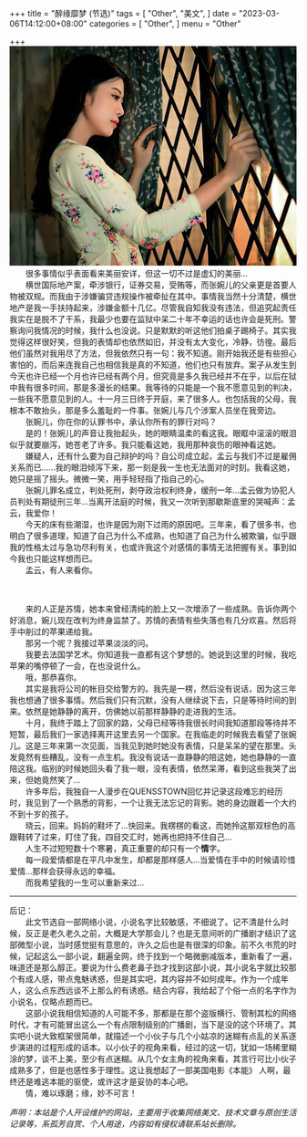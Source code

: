 +++
title = "醉缘靡梦 (节选)"
tags = [
    "Other",
    "美文",
]
date = "2023-03-06T14:12:00+08:00"
categories = [
    "Other",
]
menu = "Other"

+++
[![](/images/post/20230306141204.jpg)](/images/post/20230306141200.png)  
 　　很多事情似乎表面看来美丽安详，但这一切不过是虚幻的美丽...  
 　　横世国际地产案，牵涉银行，证券交易，受贿等，而张婉儿的父亲更是首要人物被双规。而我由于涉嫌骗贷违规操作被牵扯在其中。事情我当然十分清楚，横世地产是我一手扶持起来，涉嫌金额十几亿。尽管我自知我没有违法，但追究起责任我实在是脱不了干系，我最少也要在监狱中呆二十年不幸运的话也许会是死刑。警察询问我情况的时候，我什么也没说。只是默默的听这他们拍桌子踢椅子。其实我觉得这样很好笑，但我的表情却也依然如旧，并没有太大变化，冷静，彷徨。最后他们虽然对我用尽了方法，但我依然只有一句：我不知道。刚开始我还是有些担心害怕的，而后来连我自己也相信我是真的不知道，他们也只有放弃。案子从发生到今天也许已经一个月也许已经有两个月，但究竟是多久我已经并不在乎，以后在狱中我有很多时间，那是多漫长的结果。我等待的只能是一个我不愿意见到的判决，一些我不愿意见到的人。十一月三日终于开庭，来了很多人。也包括我的父母，我根本不敢抬头，那是多么羞耻的一件事。张婉儿与几个涉案人员坐在我旁边。  
 　　张婉儿，你在你的认罪书中，承认你所有的罪行对吗？  
 　　是的！张婉儿的声音让我抬起头，她的眼睛温柔的看这我。眼眶中滚滚的眼泪似乎就要崩泻，她苍老了许多。我只能看这她，我用那种哀伤的眼神看这她。  
 　　嫌疑人，还有什么要为自己辩护的吗？自公司成立起，孟云与我们不过是雇佣关系而已......我的眼泪倾泻下来，那一刻是我一生也无法面对的时刻。我看这她，她只是摇了摇头。微微一笑，用手轻轻指了指自己的心。  
 　　张婉儿罪名成立，判处死刑，剥夺政治权利终身，缓刑一年...孟云做为协犯人员判处有期徒刑三年...当离开法庭的时候，我又一次听到那歇斯底里的哭喊声：孟云，我爱你！  
 　　今天的床有些潮湿，也许是因为刚下过雨的原因吧。三年来，看了很多书，也明白了很多道理，知道了自己为什么不成熟，也知道了自己为什么被欺骗，似乎跟我的性格太过与急功尽利有关，也或许我这个对感情的事情无法把握有关。事到如今我也只能这样想而已。  
 　　孟云，有人来看你。
<!--more-->　
 　　来的人正是苏情，她本来曾经清纯的脸上又一次增添了一些成熟。告诉你两个好消息，婉儿现在改判为终身监禁了。苏情的表情有些失落也有几分欢喜。然后将手中削过的苹果递给我。  
 　　那另一个呢？我接过苹果淡淡的问。  
 　　我要去法国学艺术。你知道我一直都有这个梦想的。她说到这里的时候，我吃苹果的嘴停顿了一会，在也没说什么。  
 　　哦，那恭喜你。  
 　　其实是我将公司的帐目交给警方的。我先是一楞，然后没有说话，因为这三年我也想通了很多事情。然后我们只有沉默，没有人继续说下去，只是等待时间的到来。依然是她静静的离开，仿佛她以前那样静静的走进我的生活。  
 　　十月，我终于踏上了回家的路，父母已经等待我很长时间我知道那段等待并不短暂，最后我们一家选择离开这里去另一个国家。在我临走的时候我去看望了张婉儿。这是三年来第一次见面，当我见到她时她没有表情，只是呆呆的望在那里。头发竟然有些糟乱，没有一点生机。我没有说话一直静静的陪这她，她也静静的一直陪这我。临别的时候她回头看了我一眼，没有表情，依然呆滞，看到这些我哭了出来，但她竟然笑了...  
 　　许多年后，我独自一人漫步在QUENSSTOWN回忆并记录这段难忘的经历时，我见到了一个熟悉的背影，一个让我无法忘记的背影。她的身边跟着一个大约不到十岁的孩子。  
 　　晓云，回来。妈妈的鞋坏了...快回来。我楞楞的看这，而她拎这那双棕色的高跟鞋转了过来，盯住了我，四目交汇时，她再也把持不住自己…  
 　　人生不过短短数十个寒暑，真正重要的却只有一个**情**字。  
 　　每一段爱情都是在平凡中发生，却都是那样感人...当爱情在手中的时候请珍惜爱情...那样会获得永远的幸福。   
 　　而我希望我的一生可以重新来过…  

-------
后记：  
 　　此文节选自一部网络小说，小说名字比较敏感，不细说了。记不清是什么时候，反正是老久老久之前，大概是大学那会儿？也是无意间听的广播剧才结识了这部微型小说，当时感觉挺有意思的，许久之后也是有很深的印象。前不久书荒的时候，记起这么一部小说，翻遍全网，终于找到一个略微删减版本，重新看了一遍，味道还是那么醇正。要说为什么费老鼻子劲才找到这部小说，其小说名字就比较那个有成人感，带点鬼魅诱惑，但是其实吧，其内容并不如何成年。作为一个成年人，这么点东西远谈不上那么的有诱惑。结合内容，我给起了个俗一点的名字作为小说名，仅略点题而已。  
 　　这部小说我相信知道的人可能不多，那都是在那个盗版横行、管制其松的网络时代，才有可能冒出这么一个有点限制级别的广播剧，当下是没的这个环境了。其实吧小说大致框架很简单，就描述一个小伙子与几个小姑凉的迷糊有点乱的关系逐步演进的过程形成的话本。以小伙子的视角来看，经过的这一切，犹如一场稀里糊涂的梦，谈不上美，至少有点迷糊。从几个女主角的视角来看，其言行可比小伙子成熟多了，但是也感性多于理性。这让我想起了一部美国电影《本能》 人啊，最终还是难逃本能的驱使，或许这才是妥协的本心吧。  
 　　情，难以琢磨；缘，妙不可言！

*声明：本站是个人开设维护的网站，主要用于收集网络美文、技术文章与原创生活记录等，系孤芳自赏、个人用途，内容如有侵权请联系站长删除。* 